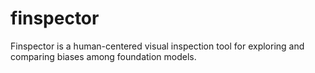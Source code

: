 # finspector
Finspector is a human-centered visual inspection tool for exploring and comparing biases among foundation models.

